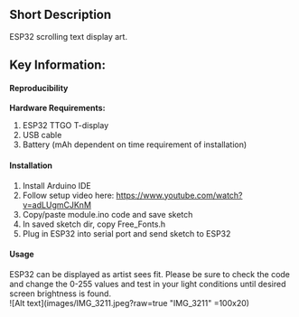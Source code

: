 ## Short Description  
ESP32 scrolling text display art.
## Key Information:  
#### Reproducibility  
**Hardware Requirements:**  
1. ESP32 TTGO T-display
2. USB cable
3. Battery (mAh dependent on time requirement of installation)
#### Installation  
1. Install Arduino IDE
2. Follow setup video here: https://www.youtube.com/watch?v=adLUgmCJKnM
3. Copy/paste module.ino code and save sketch
4. In saved sketch dir, copy Free_Fonts.h
5. Plug in ESP32 into serial port and send sketch to ESP32
#### Usage  
ESP32 can be displayed as artist sees fit. Please be sure to check the code and change the 0-255 values and test in your light conditions until desired screen brightness is found.  
![Alt text](images/IMG_3211.jpeg?raw=true "IMG_3211" =100x20)
